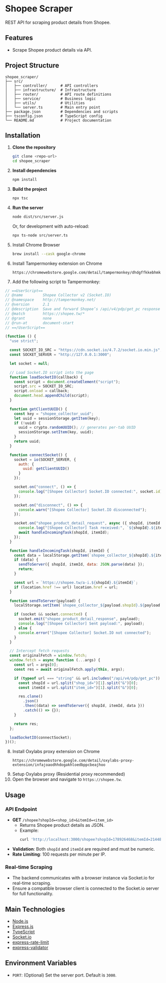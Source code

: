 # Shopee Scraper

REST API for scraping product details from Shopee.

## Features
- Scrape Shopee product details via API.

## Project Structure
```
shopee_scraper/
├── src/
│   ├── controller/      # API controllers
│   ├── infrastructure/  # Infrastructure
│   ├── router/          # API route definitions
│   ├── service/         # Business logic
│   ├── utils/           # Utilities
│   └── server.ts        # Main entry point
├── package.json         # Dependencies and scripts
├── tsconfig.json        # TypeScript config
└── README.md            # Project documentation
```

## Installation

1. **Clone the repository**
   ```bash
   git clone <repo-url>
   cd shopee_scraper
   ```
2. **Install dependencies**
   ```bash
   npm install
   ```
3. **Build the project**
   ```bash
   npx tsc
   ```
4. **Run the server**
   ```bash
   node dist/src/server.js
   ```
   Or, for development with auto-reload:
   ```bash
   npx ts-node src/server.ts
   ```
5. Install Chrome Browser
   ```bash
   brew install --cask google-chrome
   ```
6. Install Tampermonkey extension on Chrome
   ```
   https://chromewebstore.google.com/detail/tampermonkey/dhdgffkkebhmkfjojejmpbldmpobfkfo
   ```
7. Add the following script to Tampermonkey:
  ```javascript
  // ==UserScript==
  // @name         Shopee Collector v2 (Socket.IO)
  // @namespace    http://tampermonkey.net/
  // @version      2.1
  // @description  Save and forward Shopee’s /api/v4/pdp/get_pc response using Socket.IO
  // @match        https://shopee.tw/*
  // @grant        none
  // @run-at       document-start
  // ==/UserScript==

  (function () {
    "use strict";

    const SOCKET_IO_SRC = "https://cdn.socket.io/4.7.2/socket.io.min.js"; // Match your server version
    const SOCKET_SERVER = "http://127.0.0.1:3000";

    let socket = null;

    // Load Socket.IO script into the page
    function loadSocketIO(callback) {
      const script = document.createElement("script");
      script.src = SOCKET_IO_SRC;
      script.onload = callback;
      document.head.appendChild(script);
    }

    function getClientUUID() {
      const key = "shopee_collector_uuid";
      let uuid = sessionStorage.getItem(key);
      if (!uuid) {
        uuid = crypto.randomUUID(); // generates per-tab UUID
        sessionStorage.setItem(key, uuid);
      }
      return uuid;
    }

    function connectSocket() {
      socket = io(SOCKET_SERVER, {
        auth: {
          uuid: getClientUUID()
        }
      });

      socket.on("connect", () => {
        console.log("[Shopee Collector] Socket.IO connected:", socket.id);
      });

      socket.on("disconnect", () => {
        console.warn("[Shopee Collector] Socket.IO disconnected");
      });

      socket.on("shopee_product_detail_request", async ({ shopId, itemId }) => {
        console.log("[Shopee Collector] Task received:", `${shopId}.${itemId}`);
        await handleIncomingTask(shopId, itemId);
      });
    }

    function handleIncomingTask(shopId, itemId) {
      const data = localStorage.getItem(`shopee_collector_${shopId}.${itemId}`);
      if (data) {
        sendToServer({ shopId, itemId, data: JSON.parse(data) });
        return;
      }

      const url = `https://shopee.tw/a-i.${shopId}.${itemId}`;
      if (location.href !== url) location.href = url;
    }

    function sendToServer(payload) {
      localStorage.setItem(`shopee_collector_${payload.shopId}.${payload.itemId}`, JSON.stringify(payload.data));

      if (socket && socket.connected) {
        socket.emit("shopee_product_detail_response", payload);
        console.log("[Shopee Collector] Sent payload:", payload);
      } else {
        console.error("[Shopee Collector] Socket.IO not connected");
      }
    }

    // Intercept fetch requests
    const originalFetch = window.fetch;
    window.fetch = async function (...args) {
      const url = args[0];
      const res = await originalFetch.apply(this, args);

      if (typeof url === "string" && url.includes("/api/v4/pdp/get_pc")) {
        const shopId = url.split("shop_id=")[1].split("&")[0];
        const itemId = url.split("item_id=")[1].split("&")[0];

        res.clone()
          .json()
          .then((data) => sendToServer({ shopId, itemId, data }))
          .catch(() => {});
      }

      return res;
    };

    loadSocketIO(connectSocket);
  })();
  ```
8. Install Oxylabs proxy extension on Chrome
   ```
   https://chromewebstore.google.com/detail/oxylabs-proxy-extension/infajoaodhhdogakhloedbppcbeajhoo
   ```
9. Setup Oxylabs proxy (Residential proxy recommended)
10. Open the browser and navigate to `https://shopee.tw`.

## Usage

### API Endpoint
- **GET** `/shopee?shopId=<shop_id>&itemId=<item_id>`
  - Returns Shopee product details as JSON.
  - Example:
    ```bash
    curl 'http://localhost:3000/shopee?shopId=178926468&itemId=21448123549'
    ```
- **Validation**: Both `shopId` and `itemId` are required and must be numeric.
- **Rate Limiting**: 100 requests per minute per IP.

### Real-time Scraping
- The backend communicates with a browser instance via Socket.io for real-time scraping.
- Ensure a compatible browser client is connected to the Socket.io server for full functionality.

## Main Technologies
- [Node.js](https://nodejs.org/)
- [Express.js](https://expressjs.com/)
- [TypeScript](https://www.typescriptlang.org/)
- [Socket.io](https://socket.io/)
- [express-rate-limit](https://www.npmjs.com/package/express-rate-limit)
- [express-validator](https://express-validator.github.io/)

## Environment Variables
- `PORT`: (Optional) Set the server port. Default is `3000`.